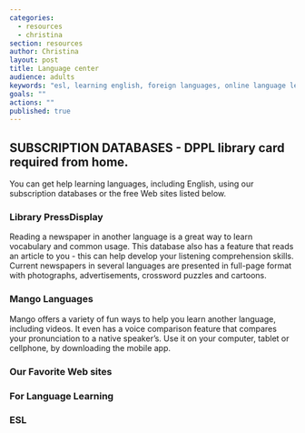 ```yaml
---
categories: 
  - resources
  - christina
section: resources
author: Christina
layout: post
title: Language center
audience: adults
keywords: "esl, learning english, foreign languages, online language learning courses, foreign language online, foreign language courses, learning foreign languages online, world languages"
goals: ""
actions: ""
published: true
---
```


##  SUBSCRIPTION DATABASES - DPPL library card required from home.
You can get help learning languages, including English, using our subscription databases or the free Web sites listed below.

### Library PressDisplay

Reading a newspaper in another language is a great way to learn vocabulary and common usage. This database also has a feature that reads an article to you - this can help develop your listening comprehension skills. Current newspapers in several languages are presented in full-page format with photographs, advertisements, crossword puzzles and cartoons.

### Mango Languages 

Mango offers a variety of fun ways to help you learn another language, including videos. It even has a voice comparison feature that compares your pronunciation to a native speaker’s. Use it on your computer, tablet or cellphone, by downloading the mobile app.

### Our Favorite Web sites

### For Language Learning


### ESL